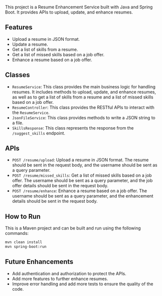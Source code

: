 This project is a Resume Enhancement Service built with Java and Spring Boot. It provides APIs to upload, update, and enhance resumes.

## Features

- Upload a resume in JSON format.
- Update a resume.
- Get a list of skills from a resume.
- Get a list of missed skills based on a job offer.
- Enhance a resume based on a job offer.

## Classes

- `ResumeService`: This class provides the main business logic for handling resumes. It includes methods to upload, update, and enhance resumes, as well as to get a list of skills from a resume and a list of missed skills based on a job offer.
- `ResumeController`: This class provides the RESTful APIs to interact with the `ResumeService`.
- `JsonFileService`: This class provides methods to write a JSON string to a file.
- `SkillsResponse`: This class represents the response from the `/suggest_skills` endpoint.

## APIs

- `POST /resume/upload`: Upload a resume in JSON format. The resume should be sent in the request body, and the username should be sent as a query parameter.
- `POST /resume/missed_skills`: Get a list of missed skills based on a job offer. The username should be sent as a query parameter, and the job offer details should be sent in the request body.
- `POST /resume/enhance`: Enhance a resume based on a job offer. The username should be sent as a query parameter, and the enhancement details should be sent in the request body.

## How to Run

This is a Maven project and can be built and run using the following commands:

```bash
mvn clean install
mvn spring-boot:run
```
## Future Enhancements
- Add authentication and authorization to protect the APIs.
- Add more features to further enhance resumes.
- Improve error handling and add more tests to ensure the quality of the code.